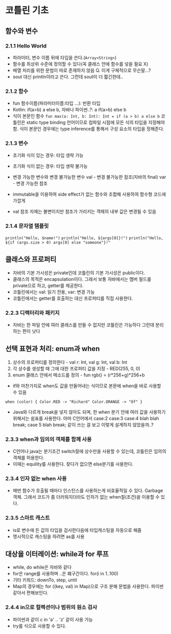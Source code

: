 # 코틀린 기초
## 함수와 변수
### 2.1.1 Hello World
* 파라미터, 변수 이름 뒤에 타입을 쓴다.(`Array<String>`)
* 함수를 최상위 수준에 정의할 수 있다(꼭 클래스 안에 함수를 넣을 필요 X)
* 배열 처리를 위한 문법이 따로 존재하지 않음  Q. 이게 구체적으로 무슨말...?
* sout 대신 println이라고 쓴다. 그런데 sout이 더 짧긴한데..

### 2.1.2 함수
* fun 함수이름(파라미터이름:타입 ...): 반환 타입
* Kotlin: if(a>b) a else b, 자바나 파이썬..?: a if(a>b) else b
* 식이 본문인 함수
`fun max(a: Int, b: Int): Int = if (a > b) a else b`
코틀린은 static type binding 언어이므로 컴파일 시점에 모든 식의 타입을 지정해야 함.
식이 본문인 경우에는 type inference를 통해서 구성 요소의 타입을 정해준다.

### 2.1.3 변수
- 초기화 식이 있는 경우: 타입 생략 가능
- 초기화 식이 없는 경우: 타입 생략 불가능

- 변경 가능한 변수와 변경 불가능한 변수
val - 변경 불가능한 참조(자바의 final)
var - 변경 가능한 참조
- immutable을 이용하여 side effect가 없는 함수와 조합해 사용하여 함수형 코드에 가깝게
- val 참조 자체는 불변이지만 참조가 가리키는 객체의 내부 값은 변경될 수 있음

### 2.1.4 문자열 템플릿
`println("Hello, $name!")`
`println("Hello, ${args[0]}!")`
`println("Hello, ${if (args.size > 0) args[0] else "someone"}!"`

## 클래스와 프로퍼티
- 자바의 기본 가시성은 private인데 코틀린의 기본 가시성은 public이다.
- 클래스의 목적은 encapsulation이다. 그래서 보통 자바에서는 멤버 필드를 private으로 하고, getter를 제공한다. 
- 코틀린에서는 val: 읽기 전용, var: 변경 가능
- 코틀린에서는 getter를 호출하는 대신 프로퍼티를 직접 사용한다.

### 2.2.3 디렉터리와 패키지
- 자바는 한 파일 안에 여러 클래스를 만들 수 없지만 코틀린은 가능하다 그런데 분리하는 편이 낫다

## 선택 표현과 처리: enum과 when
1) 상수의 프로퍼티를 정의한다 - val r: Int, val g: Int, val b: Int
2) 각 상수를 생성할 때 그에 대한 프로퍼티 값을 지정 - RED(255, 0, 0)
3) enum 클래스 안에서 메소드를 정의 - fun rgb() = (r*256+g)*256+b


* if와 마찬가지로 when도 값을 만들어내는 식이므로 본문에 when을 바로 사용할 수 있음

`
when (color) {
    Color.RED -> "Richard"
    Color.ORANGE -> "Of"
}
`
- Java와 다르게 break을 넣지 않아도 되며, 한 when 분기 안에 여러 값을 사용하기 위해서는 쉼표를 사용한다. 아마 C언어에서 
case:2 case:3 case:4
blah blah
break;
case 5
blah
break;
같이 쓰는 걸 보고 이렇게 설계하지 않았을까..?

### 2.3.3 when과 임의의 객체를 함께 사용
- C언어나 java는 분기조건 switch절에 상수만을 사용할 수 있는데, 코틀린은 임의의 객체를 허용한다.
- 이때는 equility를 사용한다. 찾다가 없으면 else분기를 사용한다.
### 2.3.4 인자 없는 when 사용
- 매번 함수가 호출될 때마다 인스턴스를 사용하는게 비효율적일 수 있다. Garbage 객체. 그래서 코드가 좀 더러워지더라도 인자가 없는 when절(조건)을 이용할 수 있다.
### 2.3.5 스마트 캐스트
- is로 변수에 든 값의 타입을 검사한다음에 타입캐스팅을 자동으로 해줌
- 명시적으로 캐스팅을 하려면 as를 사용

## 대상을 이터레이션: while과 for 루프
- while, do while은 자바와 같다
- for은 range를 사용하며 ..은 폐구간이다. for(i in 1..100)
- 기타 키워드: downTo, step, until
- Map의 경우에는 for ((key, val) in Map)으로 구조 분해 문법을 사용한다. 파이썬같아서 편해보인다.

### 2.4.4 in으로 컬렉션이나 범위의 원소 검사
- 파이썬과 같이 c in 'a' .. 'z' 같이 사용 가능
- try를 식으로 사용할 수 있다.